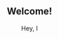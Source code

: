 <h2 style='text-align: center'><strong>Welcome!</strong></h2>
<p style='text-align: center'>Hey, I</p>

